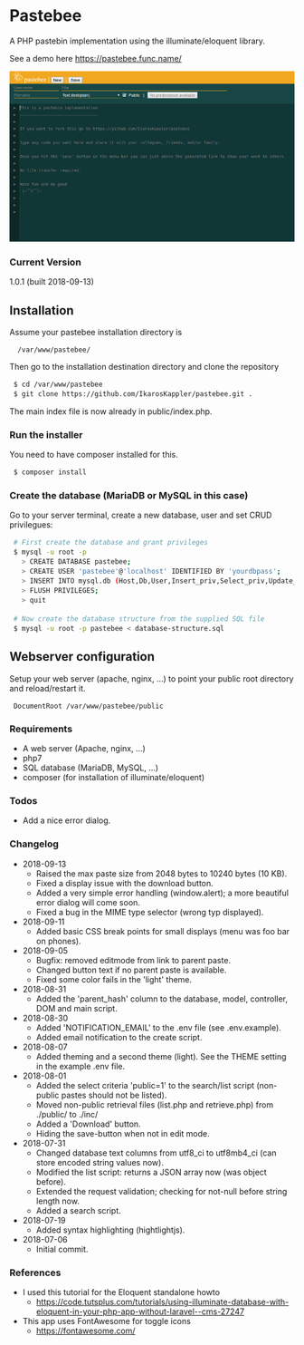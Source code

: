 # Pastebee

A PHP pastebin implementation using the illuminate/eloquent library.

See a demo here https://pastebee.func.name/

![Screenshot of the pastebee protoype](resources/Screenshot-pastebee_20180905_0.png)


### Current Version
1.0.1 (built 2018-09-13)


## Installation

Assume your pastebee installation directory is
```
  /var/www/pastebee/
```


Then go to the installation destination directory and clone the repository
```bash
 $ cd /var/www/pastebee
 $ git clone https://github.com/IkarosKappler/pastebee.git .
```

The main index file is now already in public/index.php.


### Run the installer
You need to have composer installed for this.
```bash
 $ composer install
```


### Create the database (MariaDB or MySQL in this case)
Go to your server terminal, create a new database, user and set CRUD privilegues:
```bash
 # First create the database and grant privileges
 $ mysql -u root -p
   > CREATE DATABASE pastebee;
   > CREATE USER 'pastebee'@'localhost' IDENTIFIED BY 'yourdbpass';
   > INSERT INTO mysql.db (Host,Db,User,Insert_priv,Select_priv,Update_priv,Delete_priv) VALUES('localhost','pastebee','pastebee','Y','Y','Y','Y');
   > FLUSH PRIVILEGES;
   > quit
   
 # Now create the database structure from the supplied SQL file
 $ mysql -u root -p pastebee < database-structure.sql
```


## Webserver configuration
Setup your web server (apache, nginx, ...) to point your public root directory and reload/restart it.
```
 DocumentRoot /var/www/pastebee/public
```


### Requirements
* A web server (Apache, nginx, ...)
* php7
* SQL database (MariaDB, MySQL, ...)
* composer (for installation of illuminate/eloquent)



### Todos
* Add a nice error dialog.


### Changelog
* 2018-09-13
  * Raised the max paste size from 2048 bytes to 10240 bytes (10 KB).
  * Fixed a display issue with the download button.
  * Added a very simple error handling (window.alert); a more beautiful error dialog will come soon.
  * Fixed a bug in the MIME type selector (wrong typ displayed).
* 2018-09-11
  * Added basic CSS break points for small displays (menu was foo bar on phones).
* 2018-09-05
  * Bugfix: removed editmode from link to parent paste.
  * Changed button text if no parent paste is available.
  * Fixed some color fails in the 'light' theme.
* 2018-08-31
  * Added the 'parent_hash' column to the database, model, controller, DOM and main script.
* 2018-08-30
  * Added 'NOTIFICATION_EMAIL' to the .env file (see .env.example).
  * Added email notification to the create script.
* 2018-08-07
  * Added theming and a second theme (light). See the THEME setting in the example .env file.
* 2018-08-01
  * Added the select criteria 'public=1' to the search/list script (non-public pastes should not be listed).
  * Moved non-public retrieval files (list.php and retrieve.php) from ./public/ to ./inc/
  * Added a 'Download' button.
  * Hiding the save-button when not in edit mode.
* 2018-07-31
  * Changed database text columns from utf8_ci to utf8mb4_ci (can store encoded string values now).
  * Modified the list script: returns a JSON array now (was object before).
  * Extended the request validation; checking for not-null before string length now.
  * Added a search script.
* 2018-07-19
  * Added syntax highlighting (hightlightjs).
* 2018-07-06
  * Initial commit.
  


### References
* I used this tutorial for the Eloquent standalone howto
  * https://code.tutsplus.com/tutorials/using-illuminate-database-with-eloquent-in-your-php-app-without-laravel--cms-27247
* This app uses FontAwesome for toggle icons
  * https://fontawesome.com/